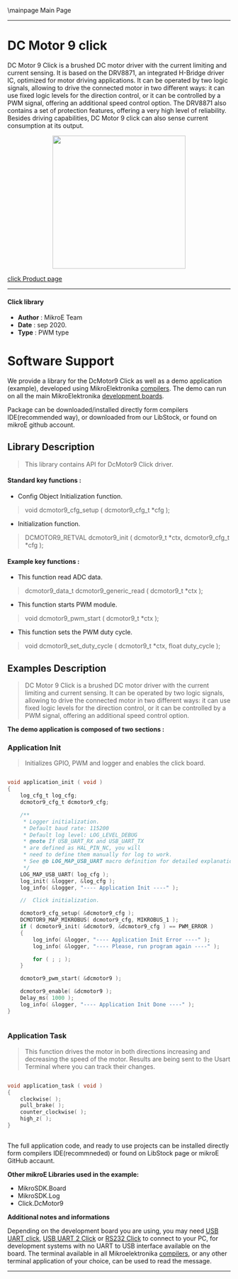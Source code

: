 \mainpage Main Page
 
---
# DC Motor 9 click

DC Motor 9 Click is a brushed DC motor driver with the current limiting and current sensing. It is based on the DRV8871, an integrated H-Bridge driver IC, optimized for motor driving applications. It can be operated by two logic signals, allowing to drive the connected motor in two different ways: it can use fixed logic levels for the direction control, or it can be controlled by a PWM signal, offering an additional speed control option. The DRV8871 also contains a set of protection features, offering a very high level of reliability. Besides driving capabilities, DC Motor 9 click can also sense current consumption at its output.

<p align="center">
  <img src="https://download.mikroe.com/images/click_for_ide/dcmotor9_click.png" height=300px>
</p>

[click Product page](https://www.mikroe.com/dc-motor-9-click)

---


#### Click library 

- **Author**        : MikroE Team
- **Date**          : sep 2020.
- **Type**          : PWM type


# Software Support

We provide a library for the DcMotor9 Click 
as well as a demo application (example), developed using MikroElektronika 
[compilers](https://shop.mikroe.com/compilers). 
The demo can run on all the main MikroElektronika [development boards](https://shop.mikroe.com/development-boards).

Package can be downloaded/installed directly form compilers IDE(recommended way), or downloaded from our LibStock, or found on mikroE github account. 

## Library Description

> This library contains API for DcMotor9 Click driver.

#### Standard key functions :

- Config Object Initialization function.
> void dcmotor9_cfg_setup ( dcmotor9_cfg_t *cfg ); 
 
- Initialization function.
> DCMOTOR9_RETVAL dcmotor9_init ( dcmotor9_t *ctx, dcmotor9_cfg_t *cfg );


#### Example key functions :

- This function read ADC data.
> dcmotor9_data_t dcmotor9_generic_read ( dcmotor9_t *ctx );
 
- This function starts PWM module.
> void dcmotor9_pwm_start ( dcmotor9_t *ctx );

- This function sets the PWM duty cycle.
> void dcmotor9_set_duty_cycle ( dcmotor9_t *ctx, float duty_cycle );

## Examples Description

> DC Motor 9 Click is a brushed DC motor driver with the current limiting and current sensing. It can
> be operated by two logic signals, allowing to drive the connected motor in two different ways: 
> it can use fixed logic levels for the direction control, or it can be controlled by a PWM signal, 
> offering an additional speed control option. 

**The demo application is composed of two sections :**

### Application Init 

> Initializes GPIO, PWM and logger and enables the click board.

```c

void application_init ( void )
{
    log_cfg_t log_cfg;
    dcmotor9_cfg_t dcmotor9_cfg;

    /** 
     * Logger initialization.
     * Default baud rate: 115200
     * Default log level: LOG_LEVEL_DEBUG
     * @note If USB_UART_RX and USB_UART_TX 
     * are defined as HAL_PIN_NC, you will 
     * need to define them manually for log to work. 
     * See @b LOG_MAP_USB_UART macro definition for detailed explanation.
     */
    LOG_MAP_USB_UART( log_cfg );
    log_init( &logger, &log_cfg );
    log_info( &logger, "---- Application Init ----" );

    //  Click initialization.

    dcmotor9_cfg_setup( &dcmotor9_cfg );
    DCMOTOR9_MAP_MIKROBUS( dcmotor9_cfg, MIKROBUS_1 );
    if ( dcmotor9_init( &dcmotor9, &dcmotor9_cfg ) == PWM_ERROR )
    {
        log_info( &logger, "---- Application Init Error ----" );
        log_info( &logger, "---- Please, run program again ----" );

        for ( ; ; );
    }

    dcmotor9_pwm_start( &dcmotor9 );

    dcmotor9_enable( &dcmotor9 );
    Delay_ms( 1000 );
    log_info( &logger, "---- Application Init Done ----" );
}
  
```

### Application Task

> This function drives the motor in both directions increasing and decreasing the speed of the motor.
> Results are being sent to the Usart Terminal where you can track their changes.
```c

void application_task ( void )
{
    clockwise( );
    pull_brake( );
    counter_clockwise( );
    high_z( );
}
  

```

The full application code, and ready to use projects can be  installed directly form compilers IDE(recommneded) or found on LibStock page or mikroE GitHub accaunt.

**Other mikroE Libraries used in the example:** 

- MikroSDK.Board
- MikroSDK.Log
- Click.DcMotor9

**Additional notes and informations**

Depending on the development board you are using, you may need 
[USB UART click](https://shop.mikroe.com/usb-uart-click), 
[USB UART 2 Click](https://shop.mikroe.com/usb-uart-2-click) or 
[RS232 Click](https://shop.mikroe.com/rs232-click) to connect to your PC, for 
development systems with no UART to USB interface available on the board. The 
terminal available in all Mikroelektronika 
[compilers](https://shop.mikroe.com/compilers), or any other terminal application 
of your choice, can be used to read the message.



---
